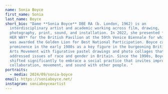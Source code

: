 ```yaml
---
name: Sonia Boyce
first_name: Sonia
last_name: Boyce
short_bio: "Dame **Sonia Boyce** DBE RA (b. London, 1962) is an
  interdisciplinary artist and academic working across film, drawing,
  photography, print, sound, and installation. In 2022, she presented *FEELING
  HER WAY* for the British Pavilion at the 59th Venice Biennale for which she
  was awarded the Golden Lion for Best National Participation. Boyce came to
  prominence in the early 1980s as a key figure in the burgeoning British Black
  Arts Movement with figurative pastel drawings and photo collages that
  addressed issues of race and gender in Britain. Since the 1990s, Boyce has
  shifted significantly to embrace a social practice that invites improvisation,
  collaboration, movement, and sound with other people. "
portraits:
  - media: 2024/09/sonia-boyce
email: https://soniaboyce.net/
instagram: soniaboyceartist
---
```

